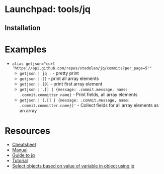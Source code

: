 # Launchpad: tools/jq

## Installation

# Examples
  * `alias getjson="curl 'https://api.github.com/repos/stedolan/jq/commits?per_page=5'"`
    * `getjson | jq .`    - pretty print
    * `getjson |.[]`      - print all array elements
    * `getjson |.[0]`     - print first array element
    * `getjson |'.[] | {message: .commit.message, name: .commit.committer.name}` - Print fields, all array elements
    * `getjson |'[.[] | {message: .commit.message, name: .commit.committer.name}]'` - Collect fields for all array elements as an array

# Resources
  * [Cheatsheet](https://gist.github.com/olih/f7437fb6962fb3ee9fe95bda8d2c8fa4)
  * [Manual](https://stedolan.github.io/jq/manual/)
  * [Guide to jq](https://www.baeldung.com/linux/jq-command-json)
  * [Tutorial](https://docs.0install.net/basics/menu/)
  * [Select objects based on value of variable in object using jq](https://stackoverflow.com/questions/18592173/select-objects-based-on-value-of-variable-in-object-using-jq)